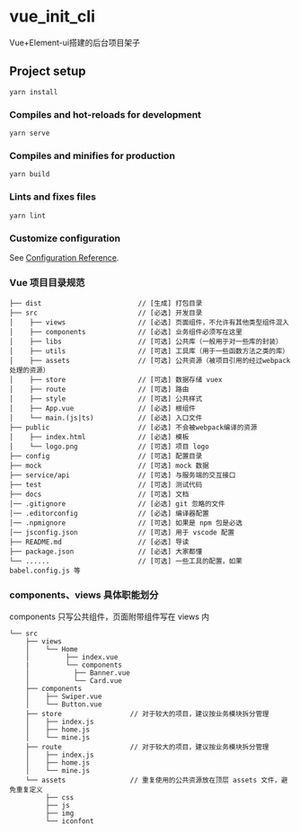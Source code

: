 <!--
 * @Author: liuYang
 * @Description: 请填写描述信息
 * @Path: 引入路径
 * @Date: 2021-03-09 15:29:22
 * @LastEditors: liuYang
 * @LastEditTime: 2021-03-10 12:16:18
 * @MustParam: 必传参数
 * @OptionalParam: 选传参数
 * @EmitFunction: 函数
-->
# vue_init_cli

Vue+Element-ui搭建的后台项目架子

## Project setup
```
yarn install
```

### Compiles and hot-reloads for development
```
yarn serve
```

### Compiles and minifies for production
```
yarn build
```

### Lints and fixes files
```
yarn lint
```

### Customize configuration
See [Configuration Reference](https://cli.vuejs.org/config/).

### Vue 项目目录规范

    ├── dist                        // [生成] 打包目录
    ├── src                         // [必选] 开发目录
    │    ├── views                  // [必选] 页面组件，不允许有其他类型组件混入
    │    ├── components             // [必选] 业务组件必须写在这里
    │    ├── libs                   // [可选] 公共库（一般用于对一些库的封装）
    │    ├── utils                  // [可选] 工具库（用于一些函数方法之类的库）
    │    ├── assets                 // [可选] 公共资源（被项目引用的经过webpack处理的资源）
    │    ├── store                  // [可选] 数据存储 vuex
    │    ├── route                  // [可选] 路由
    │    ├── style                  // [可选] 公共样式
    │    ├── App.vue                // [必选] 根组件
    │    └── main.(js|ts)           // [必选] 入口文件
    ├── public                      // [必选] 不会被webpack编译的资源
    │    ├── index.html             // [必选] 模板
    │    └── logo.png               // [可选] 项目 logo
    ├── config                      // [可选] 配置目录
    ├── mock                        // [可选] mock 数据
    ├── service/api                 // [可选] 与服务端的交互接口
    ├── test                        // [可选] 测试代码
    ├── docs                        // [可选] 文档
    │── .gitignore                  // [必选] git 忽略的文件
    │── .editorconfig               // [必选] 编译器配置
    │── .npmignore                  // [可选] 如果是 npm 包是必选
    │── jsconfig.json               // [可选] 用于 vscode 配置
    ├── README.md                   // [必选] 导读
    ├── package.json                // [必选] 大家都懂
    └── ......                      // [可选] 一些工具的配置，如果 babel.config.js 等

### components、views 具体职能划分
components 只写公共组件，页面附带组件写在 views 内

    └── src
        ├── views
        │    └── Home
        │         ├── index.vue
        |         └── components
        │           ├── Banner.vue
        │           └── Card.vue
        ├── components
        │    ├── Swiper.vue
        │    └── Button.vue
        ├── store                 // 对于较大的项目，建议按业务模块拆分管理
        │    ├── index.js
        │    ├── home.js
        │    └── mine.js
        ├── route                 // 对于较大的项目，建议按业务模块拆分管理
        │    ├── index.js
        │    ├── home.js
        │    └── mine.js
        └── assets                // 重复使用的公共资源放在顶层 assets 文件，避免重复定义
             ├── css
             ├── js
             ├── img
             └── iconfont

